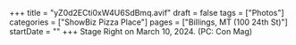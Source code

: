 +++
title = "yZ0d2ECti0xW4U6SdBmq.avif"
draft = false
tags = ["Photos"]
categories = ["ShowBiz Pizza Place"]
pages = ["Billings, MT (100 24th St)"]
startDate = ""
+++
Stage Right on March 10, 2024. (PC: Con Mag)
